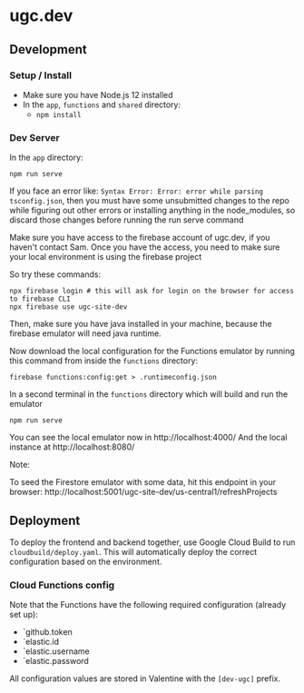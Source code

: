 # ugc.dev

## Development

### Setup / Install

  * Make sure you have Node.js 12 installed
  * In the `app`, `functions` and `shared` directory:
    * `npm install`

### Dev Server

In the `app` directory:

```
npm run serve
```
If you face an error like: `Syntax Error: Error: error while parsing tsconfig.json`, then you must have some unsubmitted
changes to the repo while figuring out other errors or installing anything in the node_modules, so discard those changes before running the run serve command

Make sure you have access to the firebase account of ugc.dev, if you haven't contact Sam.
Once you have the access, you need to make sure your local environment is using the firebase project

So try these commands:

```
npx firebase login # this will ask for login on the browser for access to firebase CLI
npx firebase use ugc-site-dev

```
Then, make sure you have java installed in your machine, because the firebase emulator will need java runtime.

Now download the local configuration for the Functions emulator by running this command from inside the `functions` directory:

```
firebase functions:config:get > .runtimeconfig.json
```

In a second terminal in the `functions` directory which will build and run the emulator 

```
npm run serve
```

You can see the local emulator now in http://localhost:4000/
And the local instance at http://localhost:8080/

Note: 

To seed the Firestore emulator with some data, hit this endpoint in your browser:
http://localhost:5001/ugc-site-dev/us-central1/refreshProjects

## Deployment

To deploy the frontend and backend together, use Google Cloud Build to run `cloudbuild/deploy.yaml`.
This will automatically deploy the correct configuration based on the environment.

### Cloud Functions config

Note that the Functions have the following required configuration (already set up):

  * `github.token
  * `elastic.id
  * `elastic.username
  * `elastic.password

All configuration values are stored in Valentine with the `[dev-ugc]` prefix.
